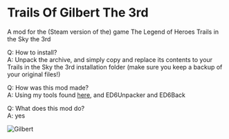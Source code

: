 # Trails Of Gilbert The 3rd
A mod for the (Steam version of the) game The Legend of Heroes Trails in the Sky the 3rd

Q: How to install?  
A: Unpack the archive, and simply copy and replace its contents to your Trails in the Sky the 3rd installation folder (make sure you keep a backup of your original files!)  

Q: How was this mod made?  
A: Using my tools found [here](https://github.com/akatatsu27/FalcomToolsCollection), and ED6Unpacker and ED6Back

Q: What does this mod do?  
A: yes  

![Gilbert](https://static.wikia.nocookie.net/kiseki/images/7/7a/Gilbert_Stein_-_Portrait_1221_%28SC%29.png/revision/latest?cb=20200818091929)
